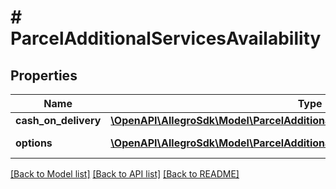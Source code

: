 # # ParcelAdditionalServicesAvailability

## Properties

Name | Type | Description | Notes
------------ | ------------- | ------------- | -------------
**cash_on_delivery** | [**\OpenAPI\AllegroSdk\Model\ParcelAdditionalServicesCashOnDeliveryAvailability**](ParcelAdditionalServicesCashOnDeliveryAvailability.md) |  | [optional]
**options** | [**\OpenAPI\AllegroSdk\Model\ParcelAdditionalServicesOptionAvailability[]**](ParcelAdditionalServicesOptionAvailability.md) | Delivery services. | [optional]

[[Back to Model list]](../../README.md#models) [[Back to API list]](../../README.md#endpoints) [[Back to README]](../../README.md)
